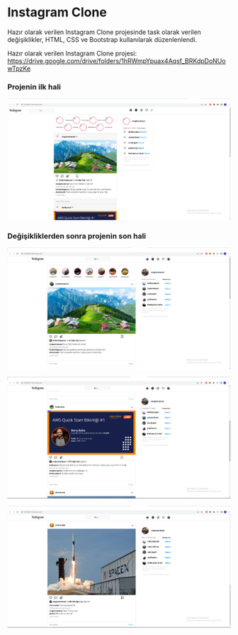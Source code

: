 # Instagram Clone

Hazır olarak verilen Instagram Clone projesinde task olarak verilen değişiklikler, HTML, CSS ve Bootstrap kullanılarak düzenlenlendi.

Hazır olarak verilen Instagram Clone projesi: https://drive.google.com/drive/folders/1hRWmpYpuax4Aqsf_BRKdpDoNUowTpzKe

### Projenin ilk hali

![İnstagram Anasayfa](img/ödevin%20değişmeden%20önceki%20hali.png)


### Değişikliklerden sonra projenin son hali

![İnstagram Anasayfa](img/BSS-2.%20%C3%96dev%20%C4%B0nstagram%20Clone.png)

![İnstagram Anasayfa](img/BSS-2.%20%C3%96dev%20%C4%B0nstagram%20Clone2.png)

![İnstagram Anasayfa](img/BSS-2.%20%C3%96dev%20%C4%B0nstagram%20Clone3.png)
